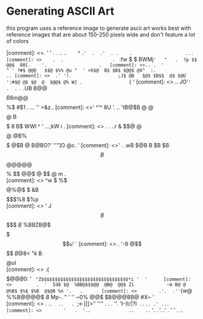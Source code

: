 # Generating ASCII Art
this program uses a reference image to generate ascii art
works best with reference images that are about 150-250 pixels wide and don't feature a lot of colors

[comment]: <>. '  '                   .  . ..   ..  `   `  ^  .` '  .  .'  . .    .    `   `                 ... 
[comment]: <>    .  .                  .  ` :fw   $ $ BWMj`'   "   .  ?p $$ @@$  80[.    '.                   .  
[comment]: <>.. .  '                 ^ ' ?#$ @@@   $$@ $%% @u "  ' >h$@  B$ $B$ $@@$ @X"  :.                   ..
[comment]: <>  .' '!.                 ;J$ @B   $@$ $B$$  @$ $@U ':#$@ @$ $@  @  $@@$ @% W] .                 {` '
[comment]: <> ..   JO'` '  .  .  `. .UB B@@ $$$$$$$$$$$$$$$$$B 8m@  @$$$$$$$$$$$$$$$$$%$ #$1  .     ... '' >&z.. 
[comment]: <>'   ^'^ 8U  '. ..    'tB@$B  @ @$$$$$$$$$$$$$$$$@$%$  B$$$$$$$$$$$$$$$$$ 8 B$ WWl  ^  '  ...;kW i . 
[comment]: <> . . ..r $%@f"  .  ?a$&  $$$@$ @$$$$$$$$$$$$$$$$ @ @B% $$$$$$$$$$$$$$$$$ @$B @ B@BO?' ''"]O   @c. ' 
[comment]: <>' .    .wB  $@B B $B $B $$$$$$B $$$$$$$$$$$$$$$$$$@@@@@ $$$$$$$$$$$$$$$$% $$ $@$@$ $%$ @ $$ @ m .   
[comment]: <>        ^w $ %$ $$$$$$$$$$$$$$$$$$$$$$$$ @%@$   $ &B$$ $$$$$$$$$$$$$$$$$$$$$$$$$$$$$$$$$%8 $%p      
[comment]: <>        ' J $$ B$$$$$$$$$$$$$$$$$$$$$$$$$ $B$   %BBZB@$ $$$$$$$$$$$$$$$$$$$$$$$$$$$$$$$$ $$$u' `    
[comment]: <>        . '-8  @$$$$$$$$$$$$$$$$$$$$$$$$$%$ $B@$8<  "k B$$$$$$$$$$$$$$$$$$$$$$$$$$$$$$$$ @oI        
[comment]: <>            .{ $$$$$$$$$$$$$$$$$$$$$$$$$$@ @B$0: ' `  "Z$$$$$$$$$$$$$$$$$$$$$$$$$$$$$$$$*i '  '     
[comment]: <>         .  '  Id8 $@  %BB@$$$@@  @B@  @@$ Zi            ~m B@ @  @%B$ $%$ $%B  @$@B %n '.   .      
[comment]: <>        .'.  .'' `{w@ %%B@@@@$  $B$  Mp-. "  '           '' ~0%  @@$ $B@@@BB@   #X~  '             
[comment]: <>          .  .`.  ..   . `;<-][[>"  ''''     .           .  .  ''. 'I-(t\/|?I`  .... .' ...         
[comment]: <>        '   .  '..              ..    .. `  '. .         '. .'   .              '  '   .    ..      